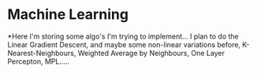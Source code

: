 # Machine Learning
*Here I'm storing some algo's I'm trying to implement...
I plan to do the Linear Gradient Descent, and maybe some non-linear variations before, K-Nearest-Neighbours, Weighted Average by Neighbours, One Layer Percepton, MPL.....
